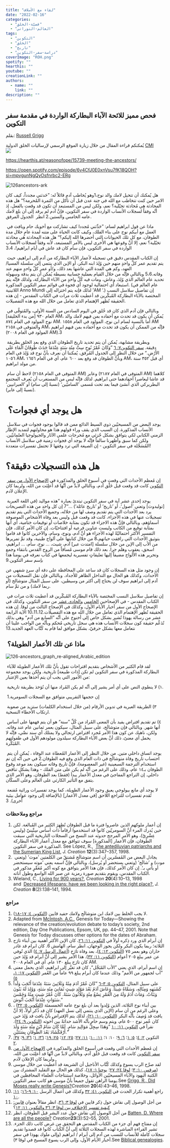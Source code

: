 ```yaml
---
title: "لقاء مع الأسلاف"
date: "2022-02-16"
categories: 
  - "قضيّة-الخلق"
  - "العالم-التوراتي"
tags: 
  - "التكوين"
  - "الخلق"
  - "تاريخ"
  - "دراسة-سفر-التكوين"
coverImage: "ROH.png"
spotify: ""
hearthis: ""
youtube: ""
creationLink: ""
authors:
  - name: ""
    link: ""
description: ""
---
```


## فحص مميز للائحة الآباء البطاركة الواردة في مقدمة سفر التكوين

بقلم: [Russell Grigg](https://creation.com/russell-m-griggs-biography)

يُمكنكم قراءة المقال من خلال زيارة الموقع الرسمي لإرساليات الخلق الدولية [CMI](http://creation.com/arabic)  
![](images/cmi.png)

https://hearthis.at/reasonofope/15739-meeting-the-ancestors/

https://open.spotify.com/episode/6v4CfJ0E0xnVsu7fK18QOH?si=mpvgunNgQyOsfnrbc2-ERg

![126ancestors-ark](images/126ancestors-ark.jpg)

هل يُمكنك أن تتخيل لامك والد نوح،1وهو يُخاطب آدم قائلاً له: ”حَدثني مجدداً، كيف كان الامر حين كنت تتخاطب مع الله في جنة عدن قبل أن تأكل من الثمرة المُحرمة؟“ هل هذه المحادثة هي مُحادثة تخيّلية؟ نعم، ولكن ليس من المستبعد أن تكون قد وقعت بالفعل، إذ أنَّه وفقاً لسجلات الأنساب الواردة في سفر التكوين، فإنَّ آدم لم يرقد إلى أن بلغ لامك عامه الخامس والستين.2 انظر  الجدول المرفق.

 ماذا عن قول ابراهيم لسام: ”حَدِّثني مُجددا كيف تشاركت مع أخويك حام ويافث في العمل مع أبيكم نوح على بناء الفلك، وكيف كانت الحياة على متنه لمدة عامٍ خلال مدة الطوفان، مع كل تلك الحيوانات التي أحضرها الله إليكم؟“ هل هذه المحادثة هي محادثة تخيّلية؟ نعم، إلا أنَّ وقوعها هي الأُخرى ليس بالأمر المستبعد، لأنه وفقاً لسجلات الأنساب الواردة في سفر التكوين، فإن سام كان قد عاش في أيام ابراهيم!، 3،4

 إن الكتاب المقدس دقيق في تسجيله لأعمار الآباء البطاركة من آدم إلى ابراهيم، حيث يتم تقديم عمر كلِّ واحدٍ منهم حين وُلِدَ ابنه البكر، أو الإبن الذي ينتمي إلى سلسلة المسيا/العهد، وكم هي المدة التي عاشها بعد ذلك، و/أو عمر كلّ واحدٍ منهم عند وفاته.5،6 وبالتالي فإنَّه من خلال القيام بعملية حسابية بسيطة يُمكن أن يتم بدقة وسهولة تحديد عام العالم الذي وُلِدَ، وعاش، ومات فيه كُلِّ واحدٍ من الآباء البطاركة، ولذلك فإنَّه يتم استبعاد أي احتمالية لوجود أي فجوة في قوائم سفر التكوين المذكورة. (عام العالم في اللاتينية Anno Mundi لذلك فإنه يتم اختزاله إلى ’AM ‘.) إن تفاصيل سلاسل النسب المختصة بالآباء البطاركة المُبكّرين قد أعطيت ثلاث مرات في الكتاب المقدس - إن هذه الحقيقة تُظهر الإهتمام الذي تعامل من خلال الله مع هذه التفصيلات. 

 وبالتالي فإن آدم الذي كان قد خُلق في اليوم السادس من السنة الأولى، والمُتوفَّى في العام ٩٣٠ \[من بدء الخليقة\] AM، يُمكن أن يكون قد تحدث مع أحفاده بمن فيهم لامك والد نوح المولود في العام ٨٧٤ AM. أما بالنسبة لسام ابن نوح، المولود في العام ١٥٥٨ AM والمتوفى في ٢١٥٨ AM، فإنَّه من الممكن أن يكون قد تحدث مع أحفاده بمن فيهم ابراهيم (المولود في العام ٢٠٠٨ AM).3

 وبطريقة مشابهة، يُمكن أن يتم تحديد تاريخ الطوفان الذي وقع بعد الخلق بطريقة دقيقة. [سفر التكوين٧: ٦](https://my.bible.com/bible/101/GEN.7.6) ”وَكَانَ عُمْرُ نُوحٍ سِتَّ مِئَةِ سَنَةٍ عِنْدَمَا حَدَثَ طُوفَانُ الْمَاءِ عَلَى الأَرْضِ.“ من خلال النظر إلى الجدول المُرفق، يُمكننا أن نعرف بأنَّ نوح قد وُلِدَ في العام ١٠٥٦ AM، وبأنَّ الطوفان قد وقع بعد ٦٠٠ عام، أي في العام ١٦٥٦ AM، أي قبل ٣٥٢ سنة من مولد ابراهيم. 

 لاحظ أن سام (المتوفى في العام ٢١٥٨ AM) وعابر (المتوفى في العام ٢١٨٧ AM) كلاهما قد عاشا ليعاصرا أحفادهما حتى ابراهيم. لذلك فإنَّه ليس من المستغرب أن يُعرف المجتمع البطريركي الذي أُنشئ فيما بعد تحت مُسمى ’الساميّين‘ (نسبةً إلى سام) أو ’العبرانيين‘ (نسبةً إلى عابر). 

#  هل يوجد أي فجوات؟ 

 يوجد البعض من المسيحيّين ذوي السيط الذائع ممن قد قالوا بوجود فجوات في سلاسل الأنساب المذكورة. إن السبب الذي يقف وراء قولهم هذا هو محاولتهم لتمديد الإطار الزمني الكتابي لكي يتوافق بشكل جُزئي مع مُخرجات علمي الآثار والجيولوجيا العلمانيّين. ولكن كما سبق وأظهرنا سالفاً فإنَّه لا يوجد أي فجوات زمنية في سلاسل الأنساب المُسَجَّلة في سفر التكوين - إن الصيغة التي ترد وفقها لا تحتمل تفسيرات متعددة! 

# هل هذه التسجيلات دقيقة؟

 إن مُعظم الأحداث التي وقعت في أسبوع الخلق والمذكورة في [الإصحاح الأول من سفر التكوين](https://my.bible.com/bible/101/GEN.1) كانت قد وقعت قبل خَلْق آدم، وبالتالي لابدَّ من أنَّها قد أُعلِنَت من الله، ولربما كان الإعلان لآدم. 

 يوجد إحدى عشر آية في سفر التكوين تبتدئ بعبارة ”هذه مواليد (في اللغة العبرية \[توليدوث\] وتعني ’أصول‘، أو ’تاريخ‘ أو ’تاريخ عائلة‘) …“7 إن كل واحد من هذه التصريحات يرد بعد الأحداث التي يتم تقديم وصف لها من خلاله، وجميع الأحداث التي يتم تقديم تسجيلات عنها في هذه الأجزاء، كانت قد وقعت قبل وليس بعد وفاة الأشخاص الموصوفة أسماؤهم، وبالتالي فإنَّ هذه الاجزاء قد تكون بمثابة خلاصات أو توقيعات ختامية، أي أنها بمثابة توقيع من الكاتب وليست عناوين فرعية أو افتتاحيّات. إن كان الأمر كذلك، فإن التفسير الأكثر احتماليّةً لهذه الأجزاء هو أنَّ آدم، ونوح، وسام، والآخرين كانوا قد قاموا بتوثيق الأحداث التي رافقت حياتهم،8 من خلال كتابتها على ألواح طينية، وقد تمَّ تمريرها من الأب إلى الإبن من خلال سلسلة \[امتدت عبر\] آدم، شيث، … نوح، سام، … ابراهيم، اسحق، يعقوب وهلم جرا. بعد ذلك قام موسى مُساقاً من الروح القدس بانتقاء وجمع وتحرير هذه الألواح مضيفاً إليها تعليقاتٍ تفسيرية ليجمعها في كتاب نعرفه في يومنا هذا بإسم سفر التكوين.9

إن وجود مثل هذه السجلات كان قد ساعد على المحافظة على دقة أي سردٍ شفهي عن الأحداث، وكذلك هو الحال مع التداخل الظاهر للأجداد. وبالتالي فإن نقل التسجيلات من آدم إلى ابراهيم سوف لن يحتاج إلى أكثر من وسيطين، على سبيل المثال متوشالح (أو ربما لامك) و من ثمَّ سام.

 إن تفاصيل سلاسل النسب المختصة بالآباء البطاركة المُبكّرين قد أعطيت ثلاث مرات في الكتاب المقدس - في الإصحاحين [الخامس](https://my.bible.com/bible/101/GEN.5) [والحادي عشر](https://my.bible.com/bible/101/GEN.11) من سفر التكوين، وكذلك في الإصحاح الأول من سفر أخبار الأيام الأول، وكذلك في الإصحاح الثالث من لوقا. إن هذه الحقيقة تُظهر الإهتمام الذي تعامل من خلال الله مع هذه التفصيلات.10،11،12 الآية الرابعة عشر من رسالة يهوذا تُشير بشكل خاص إلى أخنوخ على أنَّه ”السابع من آدم“ وهي بذلك تُدَعِّم حقيقة كون سجلات الأنساب هذه هي سجل تاريخي مُحكم وبأنَّه من الواجب علينا أن نتعامل معها بشكل حرفيّ، بشكل موافق لما قام به كُتَّاب العهد الجديد.13 

##  ماذا عن تلك الأعمار الطويلة؟

![126-ancestors_graph_re-aligned_Arabic_edition](images/126-ancestors_graph_re-aligned_Arabic_edition.jpg)

 لقد قام الكثير من الأشخاص بتقديم اقتراحات تقول بأنَّ تلك الأعمار الطويلة للآباء البطاركة المذكورة في سفر التكوين لم تكن \[ذات طبيعة\] تاريخية. ولكن يوجد مجموعة من الأمور التي يجب أن يتم أخذها بعين الإعتبار: 

 ١) لا ينطوي النص على أي أمر يشير إلى أنَّه لم يكن المُراد منها أن تُؤخذ بطريقة تاريخية. 

 إن حجمها التقريبي متوافق مع السجلات السومرية.1

 ٣) الطريقة العبرية في تدوين الأرقام (من خلال استخدام الكلمات) ستزيد من صعوبة ارتكاب الأخطاء النسخية. 

 ٤) تم تقديم افتراض يفيد بأن المعنى المُراد من كُلِّ ”سنة“ هو أن يتم فهمها على أساس أنها شهر. وبالتالي فإن متوشالَح، على سبيل المثال، سيكون بعمر ثمانين عام عند وفاته. ولكن، ناهيك عن كون هذا الأمر مُجرد افتراض ارتجالي ولا يمتلك أي سند نصِّي، فإنَّه لا يحمل أي معنىً، ذلك أنَّ بعض الآباء البطاركة سيلدون مولودهم الأول في طفولتهم المُبَكِّرة. 

 يوجد اتساق داخلي متين. من خلال النظر إلى الأعمار المُعطاة عند الوفاة ، يُمكن أن يتم احتساب تاريخ وفاة متوشالَح في ذات العام الذي وقع فيه الطوفان.2 في حين أنّه إن تم استخدام الترجمة السبعينية (غير المعصومة)، فإنَّ تاريخ وفاته سيكون بعد موعد وقوع الطوفان بـ١٤ عام، وذلك على الرغم من أنَّه لم يكن على متن الفلك - وهذا يشكل تناقض داخلي. إن التراجع المفاجئ في معدل الأعمار يبدأ (فقط) بعد الطوفان، وهو الأمر الذي يتفق مع التأثير الكارثي على العالم وعلى السكّان.

 لا يوجد أي مانع بيولوجي يعيق وجود الأعمار الطويلة، كما يوجد تفسيرات وراثية مُقنعة تُقدم تفسيرات للتراجع اللاحق \[في معدل الأعمار\] (بالإضافة إلى وجود عوامل بيئية أُخرى). 3

### مراجع وملاحظات

1. إن أعمار ملوكهم الذين عاصروا فترة ما قبل الطوفان تُظهِرَ الكثير من المُبالغة. لكن حين يُدرك المرء أنَّ السومريّين كانوا قد استخدموا أرقاماً ذات أساس سِتِّينيّ (وليس عِشْرِيّ)، وهو الأمر المرجح حدوثه عند النسخ من السجلات التاريخية التي سبقت الطوفان، فإن الأعمار \[المذكورة\] سوف تتوافق مع معدل أعمار الآباء البطاركة المذكورة في سفر التكوين. See López, R.,  [The antediluvian patriarchs and the Sumerian King List](https://creation.com/the-antediluvian-patriarchs-and-the-sumerian-king-list), _J. Creation_ **12**(3):347–357, 1998.
2.  يجادل البعض من المُفسّرين أن اسم متوشالَح مُشتقّ من الكلمتين ’موث‘ (وتعني موت) و ’شالَح‘ (وتعني يستحضر أو يُرسل)، وبالتالي فإنَّ اسمه يعني ’موته سيستحضر أو يأتي بـ‘. إن كان الأمر كذلك، فإن هذا الأمر يتوافق مع كونه أكبر مُعَمِّرٍ مذكور في الكتاب المقدس، ويقوم بتقديم صورة رمزية عن صبر الله الواسع وطول أناته.
3. Wieland, C., [Living for 900 years?](https://creation.com/living-for-900-years), _Creation_ **20**(4):10–13, 1998 and  [Decreased lifespans: have we been looking in the right place?,](https://creation.com/decreased-lifespans-have-we-been-looking-in-the-right-place) _J. Creation_ **8**(2):138–141, 1994.

### مراجع

1. لا يجب الخلط بين لامك ابن متوشالَح ولامك حفيد قايين ([التكوين ٤: ١٧-١٨](https://my.bible.com/bible/101/GEN.4.17-18)). 
2. Adapted from [McIntosh, A.C.](https://creation.com/andy-mcintosh), Genesis for Today—Showing the relevance of the creation/evolution debate to today’s society, 2nd edition, Day One Publications, Epsom, UK, pp. 44–47, 2001. Note that Genesis for Today discusses other options for the dates of Abraham. 
3. إن أبرام الذي ورد ذِكره أولاً في [التكوين ١١: ٢٦](https://my.bible.com/bible/101/GEN.11.26)، كان الإبن الأكثر أهمية بين أبناء تارَح الثلاثة؛ ربما يكون البكر ولكن يجوز الوجهان، انظر سام، الهامش 6. كان ابرام قد غادر حاران وهو بعمر ٧٥ ([التكوين ١٢: ٤](https://my.bible.com/bible/101/GEN.12.4))، بعد وفاة تارَح ([أعمال الرسل ٧: ٤](https://my.bible.com/bible/101/ACT.7.4)) الذي تُوفي عن عمر يبلغ ٢٠٥ أعوام ([التكوين ١١: ٣٢](https://my.bible.com/bible/101/GEN.11.32)). هذا الأمر يشير إلى أنَّ أبرام قد وُلِدَ حين كان تارَح يبلغ ١٣٠ عام. أي في العام ٢٠٠٨ AM. 
4. إن اسم أبرام، الذي يعني ”الأب المُبَجَّل“، كان قد تغيَّر إلى ابراهيم، الذي يحمل معنى ”أب لجمهور من الأمم“ وذلك عندما كان أبرام يبلغ ٩٩ عاماً من العُمر ([التكوين ١٧: ١، ٥](https://my.bible.com/bible/101/GEN.17.1-5)) 
5. على سبيل المثال، [التكوين ٥: ٣-٦](https://my.bible.com/bible/101/GEN.5.3-6) ”كَانَ عُمْرُ آدَمَ مِئَةً وَثَلَاثِينَ سَنَةً عِنْدَمَا أَنْجَبَ وَلَداً كَشَبَهِهِ وَمِثَالِهِ، وَسَمَّاهُ شِيثاً. وَعَاشَ آدَمُ بَعْدَ مَوْلِدِ شِيثٍ ثَمَانِيَ مِئَةِ سَنَةٍ، وَوُلِدَ لَهُ بَنُونَ وَبَنَاتٌ. وَمَاتَ آدَمُ وَلَهُ مِنَ الْعُمْرِ تِسْعُ مِئَةٍ وَثَلَاثُونَ سَنَةً. كَانَ عُمْرُ شِيثٍ مِئَةً وَخَمْسَ سَنَوَاتٍ عِنْدَمَا أَنْجَبَ أَنُوشَ.“ 
6. بين أبناء نوح الثلاثة، الذين وُلِدوا بعد أن بلغ نوح عامه الخمسمئة ([التكوين ٥: ٣٢](https://my.bible.com/bible/101/GEN.5.22)) ، وعلى الرغم من أن سام (الإبن الذي ينتمي إلى نسل العهد) كان قد ذُكر أولاً، إلا أنَّ يافث قد وُصِفَ بأنَّه البكر ([التكوين ١٠: ٢١](https://my.bible.com/bible/101/GEN.10.21))، لذلك يتم الإفتراض بأنَّ يافث قد وُلِدَ حين كان عُمر نوح ٥٠٠ عام، ويتم وسم حام بأنَّه الأشد حداثةً بين أُخوته ([التكوين ٩: ٢٤](https://my.bible.com/bible/101/GEN.9.24)). نقرأ في [التكوين ١١: ١٠](https://my.bible.com/bible/101/GEN.11.10) ”وَهَذَا سِجِلُّ مَوَالِيدِ سَامٍ. لَمَّا كَانَ سَامٌ ابْنَ مِئَةِ سَنَةٍ وَلَدَ أَرْفَكْشَادَ بَعْدَ الطُّوفَانِ بِسَنَتَيْنِ.“ 
7. التكوين [٢: ٤](https://my.bible.com/bible/101/GEN.2.4)؛ [٥: ١](https://my.bible.com/bible/101/GEN.1.5)؛ [٦: ٩](https://my.bible.com/bible/101/GEN.6.9)؛ ١٠: ١؛ [١١: ١٠](https://my.bible.com/bible/101/GEN.11.10)؛ [١١: ٢٧](https://my.bible.com/bible/101/GEN.11.27)؛ [٢٥: ١٢](https://my.bible.com/bible/101/GEN.25.12)؛ [٢٥: ١٩](https://my.bible.com/bible/101/GEN.25.19)؛ [٣٦: ١](https://my.bible.com/bible/101/GEN.36.1)؛ [٣٦: ٩](https://my.bible.com/bible/101/GEN.9.36)؛ [٣٧: ٢](https://my.bible.com/bible/101/GEN.2.37). 
8. إن مُعظم الأحداث التي وقعت في أسبوع الخلق والمذكورة في [الإصحاح الأول من سفر التكوين](https://my.bible.com/bible/101/GEN.1) كانت قد وقعت قبل خَلْق آدم، وبالتالي لابدَّ من أنَّها قد أُعلِنَت من الله، ولربما كان الإعلان لآدم. 
9. لقد صرَّح الرب يسوع وكذلك كُتَّاب الأناجيل أن الشريعة قد أُعطيت من خلال موسى ([مرقس ١٠: ٣](https://my.bible.com/bible/101/MRK.10.3)؛ [لوقا ٢٤: ٢٧](https://my.bible.com/bible/101/LUK.24.27)؛ [يوحنا ١: ١٧](https://my.bible.com/bible/101/JHN.1.17))، كذلك هو الحال مع التقليد المشترك بين الكتبة اليهود والآباء المسيحيّين الأوائل، وخلاصة استنتاجات العلماء المحافظين في يومنا الراهن تقول جميعاً بأنَّ موسى هو كاتب سفر التكوين.See [Grigg, R., Did Moses really write Genesis?](https://creation.com/did-moses-really-write-genesis)_Creation_ **20**(4):43–46, 1998. 
10. راجع أهمية تكرار الحدث في [التكوين ٤١: ٣٢](https://my.bible.com/bible/101/GEN.41.32) وكذلك في أعمال الرسل [١٠: ٩-١٦](https://my.bible.com/bible/101/ACT.10.9-16)؛ [١١: ١٠](https://my.bible.com/bible/101/ACT.10.11). 
11. من أجل الوصول إلى نقاش حول ذِكر قايين في [لوقا ٣: ٣٦](https://my.bible.com/bible/101/LUK.3.36)، انظر مقالاً بعنوان [قايين: كيفية تفسير الإختلاف بين لوقا ٣: ٣٦ و](https://creation.com/cainan-can-you-explain-the-difference-between-luke-336-and-genesis-1112)[التكوين ١١: ١٢](https://my.bible.com/bible/101/GEN.11.12)؟ 
12. من أجل الوصول إلى نقاش حول عدد البشر قبل الطوفان، انظر [Batten, D. Where are all the people?](https://creation.com/dr-don-batten-cv) _Creation_**23**(3):52–55, 2001. 
13. إن مفتاح فهم أي جزء من الكتاب المقدس هو التحقق من غرض كاتب ذلك الجزء. تشير القراءة المباشرة لهذه السجلات الثلاثة إلى أنَّ الكُتاب كانوا قد قصدوا تقديم سجلات كاملة للأنساب للنسب من آدم إلى أبرام / ابراهيم (وإلى ملوك يهوذا في سفر أخبار الأيام الأول، وإلى الرب يسوع المسيح في لوقا ٣).See [Biblical genealogies](https://creation.com/biblical-chronogenealogies).
